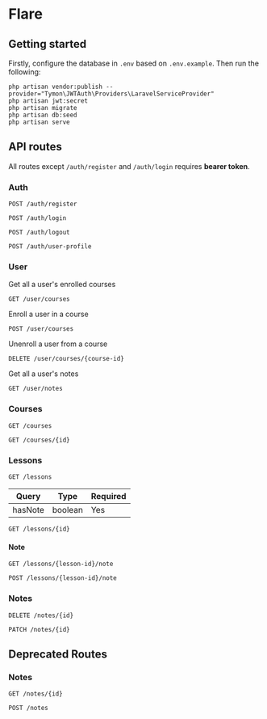 # Flare

## Getting started

Firstly, configure the database in `.env` based on `.env.example`. Then run the following:

```shell
php artisan vendor:publish --provider="Tymon\JWTAuth\Providers\LaravelServiceProvider"
php artisan jwt:secret
php artisan migrate
php artisan db:seed
php artisan serve
```

## API routes

All routes except `/auth/register` and `/auth/login` requires **bearer token**.

### Auth

```http request
POST /auth/register
```

```http request
POST /auth/login
```

```http request
POST /auth/logout
```

```http request
POST /auth/user-profile
```

### User

Get all a user's enrolled courses

```http request
GET /user/courses
```

Enroll a user in a course

```http request
POST /user/courses 
```

Unenroll a user from a course

```http request
DELETE /user/courses/{course-id} 
```

Get all a user's notes

```http request
GET /user/notes
```

### Courses

```http request
GET /courses
```

```http request
GET /courses/{id}
```

### Lessons

```http request
GET /lessons
```

|Query|Type|Required|
|---|---|---|
|hasNote|boolean|Yes|

```http request
GET /lessons/{id}
```

#### Note

```http request
GET /lessons/{lesson-id}/note
```

```http request
POST /lessons/{lesson-id}/note
```

### Notes

```http request
DELETE /notes/{id}
```

```http request
PATCH /notes/{id}
```

## Deprecated Routes

### Notes

```http request
GET /notes/{id}
```

```http request
POST /notes
```
